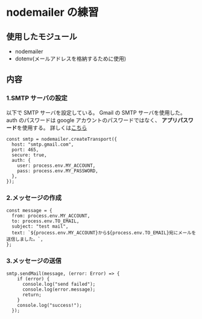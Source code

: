 # nodemailer の練習

## 使用したモジュール

- nodemailer
- dotenv(メールアドレスを格納するために使用)

## 内容

### 1.SMTP サーバの設定

以下で SMTP サーバを設定している。
Gmail の SMTP サーバを使用した。
auth のパスワードは google アカウントのパスワードではなく、
**アプリパスワード**を使用する。
詳しくは[こちら](https://support.google.com/accounts/answer/185833?hl=ja)

```javascript:SMTP
const smtp = nodemailer.createTransport({
  host: "smtp.gmail.com",
  port: 465,
  secure: true,
  auth: {
    user: process.env.MY_ACCOUNT,
    pass: process.env.MY_PASSWORD,
  },
});
```

### 2.メッセージの作成

```javascript:メッセージの作成
const message = {
  from: process.env.MY_ACCOUNT,
  to: process.env.TO_EMAIL,
  subject: "test mail",
  text: `${process.env.MY_ACCOUNT}から${process.env.TO_EMAIL}宛にメールを送信しました。`,
};
```

### 3.メッセージの送信

```javascript:メッセージの送信
smtp.sendMail(message, (error: Error) => {
    if (error) {
      console.log("send failed");
      console.log(error.message);
      return;
    }
    console.log("success!");
  });
```
